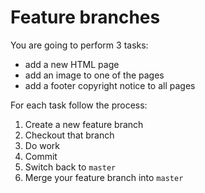# Feature branches

You are going to perform 3 tasks:

- add a new HTML page
- add an image to one of the pages
- add a footer copyright notice to all pages

For each task follow the process:

1) Create a new feature branch
1) Checkout that branch
1) Do work
1) Commit
1) Switch back to `master`
1) Merge your feature branch into `master`